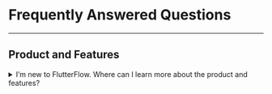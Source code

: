 # Frequently Answered Questions
----

## Product and Features


<details><summary>I’m new to FlutterFlow. Where can I learn more about the product and features?</summary><br/>

 To learn more about our product and features, please visit our [documentation site](https://docs.flutterflow.io/#/welcome).
 
Please visit our [YouTube Page](https://www.youtube.com/channel/UC5LueiosDVInA6yXE_38i9Q/featured) for product introductions and tutorials.
 

</details>


